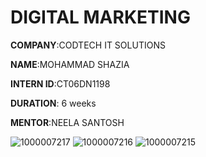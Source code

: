 # DIGITAL MARKETING

**COMPANY**:CODTECH IT SOLUTIONS

**NAME**:MOHAMMAD SHAZIA

**INTERN ID**:CT06DN1198

**DURATION**: 6 weeks

**MENTOR**:NEELA SANTOSH

![1000007217](https://github.com/user-attachments/assets/82deda84-96cf-4c75-9d02-ccf4e0961922)
![1000007216](https://github.com/user-attachments/assets/e5bcbc21-e303-4830-a0eb-7af096803192)
![1000007215](https://github.com/user-attachments/assets/1d04057b-6283-480f-b272-88a326e18f23)


